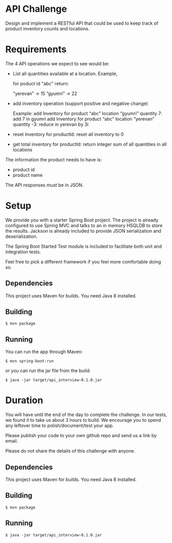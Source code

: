 # API Challenge

Design and implement a RESTful API that could be used to keep track of product inventory counts and locations. 


# Requirements

The 4 API operations we expect to see would be:

* List all quantities available at a location. Example, 


    for poduct id "abc" return:
    
    ”yerevan” -> 15
    ”gyumri” -> 22


* add inventory operation (support positive and negative change) 

    Example: 
        add Inventory for product “abc” location “gyumri” quantity 7: add 7 in gyumri
        add Inventory for product “abc” location “yerevan” quantity -3: reduce in yerevan by 3i
    
    
* reset Inventory for productId: reset all inventory to 0

* get total inventory for productId: return integer sum of all quantities in all locations



The information the product needs to have is:

* product id
* product name

The API responses must be in JSON.


# Setup

We provide you with a starter Spring Boot project. The project is already configured to use 
Spring MVC and talks to an in memory HSQLDB to store the results. 
Jackson is already included to provide JSON serialization and deserialization.

The Spring Boot Started Test module is included to facilitate both unit and integration tests.

Feel free to pick a different framework if you feel more comfortable doing so.

## Dependencies

This project uses Maven for builds.
You need Java 8 installed.



## Building

```
$ mvn package
```

## Running

You can run the app through Maven:

```
$ mvn spring-boot:run
```

or you can run the jar file from the build:

```
$ java -jar target/api_interview-0.1.0.jar
```

# Duration

You will have until the end of the day to complete the challenge. 
In our tests, we found it to take us about 3 hours to build. 
We encourage you to spend any leftover time to polish/document/test your app. 

Please publish your code to your own github repo and send us a link by email.


Please do not share the details of this challenge with anyone.

## Dependencies

This project uses Maven for builds.
You need Java 8 installed.

## Building

```
$ mvn package
```

## Running

```
$ java -jar target/api_interview-0.1.0.jar
```